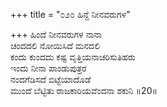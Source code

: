 +++
title = "೦೨೦ ಹಿನ್ದೆ ನೀನವರುಗಳ"

+++
ಹಿಂದೆ ನೀನವರುಗಳ ನಾನಾ  
ಚಂದದಲಿ ನೋಯಿಸಿದೆ ಮನದಲಿ  
ಕಂದು ಕುಂದದು ಕಷ್ಟ ವೃತ್ತಿಯನಾಚರಿಸುತಿಹರು   
ಇಂದು ನೀನಾ ಪಾಂಡುಪುತ್ರರ  
ನಂದಗೆಡಿಸದೆ ಬಿಟ್ಟೆಯಾದೊಡೆ  
ಮುಂದೆ ಬೆಟ್ಟಿತು ರಾಜಕಾರಿಯವೆಂದನಾ ಶಕುನಿ     ॥20॥